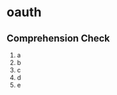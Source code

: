 [//]: <> (author: Benjamin White)
[//]: <> (type: 3pc)
[//]: <> (time: )

# oauth


## Comprehension Check

1. a
2. b
3. c
4. d
5. e
